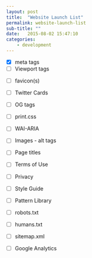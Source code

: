 ```yaml
---
layout: post
title:  "Website Launch List"
permalink: website-launch-list
sub-title: ""
date:   2015-08-02 15:47:10
categories: 
    - development
---
```


* [x] meta tags
* [ ] Viewport tags
- [ ] favicon(s)
- [ ] Twitter Cards
- [ ] OG tags
- [ ] print.css
- [ ] WAI-ARIA
- [ ] Images - alt tags
- [ ] Page titles
- [ ] Terms of Use
- [ ] Privacy
- [ ] Style Guide
- [ ] Pattern Library
- [ ] robots.txt
- [ ] humans.txt
- [ ] sitemap.xml  
- [ ] Google Analytics  
  
